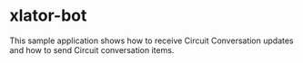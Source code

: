 # xlator-bot
This sample application shows how to receive Circuit Conversation updates and how to send Circuit conversation items.
